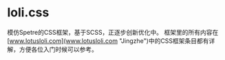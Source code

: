 # loli.css
模仿Spetre的CSS框架，基于SCSS，正逐步创新优化中。
框架里的所有内容在[www.lotusloli.com](www.lotusloli.com "Jingzhe")中的CSS框架条目都有详解，方便各位入门时候可以参考。
